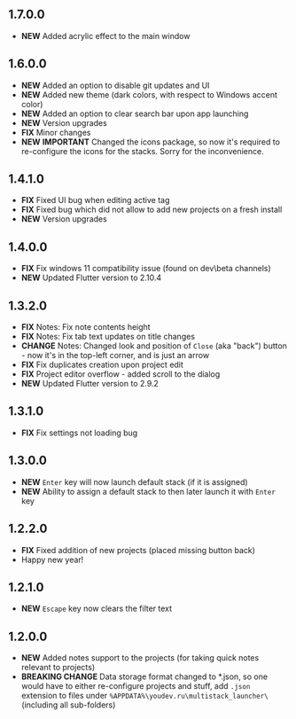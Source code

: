 ## 1.7.0.0
- **NEW** Added acrylic effect to the main window

## 1.6.0.0
- **NEW** Added an option to disable git updates and UI
- **NEW** Added new theme (dark colors, with respect to Windows accent color)
- **NEW** Added an option to clear search bar upon app launching
- **NEW** Version upgrades
- **FIX** Minor changes
- **NEW** **IMPORTANT** Changed the icons package, so now it's required to re-configure the icons for the stacks. Sorry for the inconvenience.

## 1.4.1.0
- **FIX** Fixed UI bug when editing active tag
- **FIX** Fixed bug which did not allow to add new projects on a fresh install
- **NEW** Version upgrades

## 1.4.0.0
- **FIX** Fix windows 11 compatibility issue (found on dev\beta channels)
- **NEW** Updated Flutter version to 2.10.4

## 1.3.2.0
- **FIX** Notes: Fix note contents height
- **FIX** Notes: Fix tab text updates on title changes
- **CHANGE** Notes: Changed look and position of `Close` (aka "back") button - now it's in the top-left corner, and is just an arrow
- **FIX** Fix duplicates creation upon project edit
- **FIX** Project editor overflow - added scroll to the dialog
- **NEW** Updated Flutter version to 2.9.2

## 1.3.1.0
- **FIX** Fix settings not loading bug

## 1.3.0.0
- **NEW** `Enter` key will now launch default stack (if it is assigned)
- **NEW** Ability to assign a default stack to then later launch it with `Enter` key

## 1.2.2.0
- **FIX** Fixed addition of new projects (placed missing button back)
- Happy new year!

## 1.2.1.0
- **NEW** `Escape` key now clears the filter text

## 1.2.0.0
- **NEW** Added notes support to the projects (for taking quick notes relevant to projects)
- **BREAKING CHANGE** Data storage format changed to *.json, so one would have to either re-configure projects and stuff, add `.json` extension to files under `%APPDATA%\youdev.ru\multistack_launcher\` (including all sub-folders)
